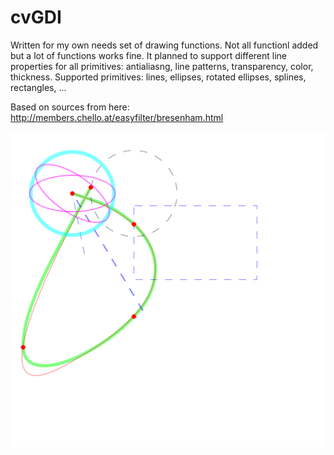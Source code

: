 # cvGDI

Written for my own needs set of drawing functions.
Not all functionl added but a lot of functions works fine.
It planned to support different line properties for all primitives: antialiasng, line patterns, transparency, color, thickness.
Supported primitives: lines, ellipses, rotated ellipses, splines, rectangles, ...

Based on sources from here: http://members.chello.at/easyfilter/bresenham.html

![Sceenshot](https://github.com/Smorodov/cvGDI/blob/master/screenshot/cvGDI.png "Sceenshot")
